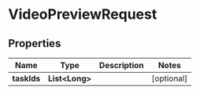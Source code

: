 

# VideoPreviewRequest


## Properties

Name | Type | Description | Notes
------------ | ------------- | ------------- | -------------
**taskIds** | **List&lt;Long&gt;** |  |  [optional]




